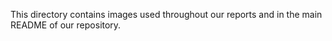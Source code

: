 This directory contains images used throughout our reports and in the main README of our repository.
